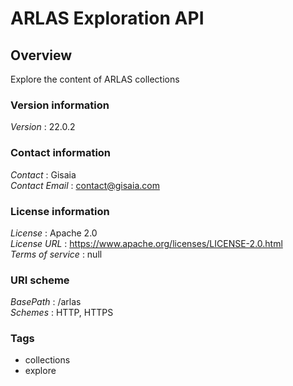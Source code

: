 # ARLAS Exploration API


<a name="overview"></a>
## Overview
Explore the content of ARLAS collections


### Version information
*Version* : 22.0.2


### Contact information
*Contact* : Gisaia  
*Contact Email* : contact@gisaia.com


### License information
*License* : Apache 2.0  
*License URL* : https://www.apache.org/licenses/LICENSE-2.0.html  
*Terms of service* : null


### URI scheme
*BasePath* : /arlas  
*Schemes* : HTTP, HTTPS


### Tags

* collections
* explore




